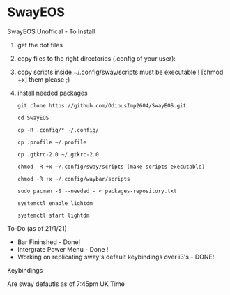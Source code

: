 # SwayEOS
SwayEOS
Unoffical - To Install
1) get the dot files

2) copy files to the right directories (.config of your user):

3) copy scripts inside ~/.config/sway/scripts must be executable ! [chmod +x] them please ;)

4) install needed packages

       git clone https://github.com/OdiousImp2604/SwayEOS.git

       cd SwayEOS

       cp -R .config/* ~/.config/
       
       cp .profile ~/.profile
       
       cp .gtkrc-2.0 ~/.gtkrc-2.0

       chmod -R +x ~/.config/sway/scripts (make scripts executable)
       
       chmod -R +x ~/.config/waybar/scripts
 
       sudo pacman -S --needed - < packages-repository.txt
       
       systemctl enable lightdm
       
       systemctl start lightdm
  

To-Do (as of 21/1/21)

- Bar Fininshed - Done!
- Intergrate Power Menu - Done !
- Working on replicating sway's default keybindings over i3's - DONE!

Keybindings

Are sway defautls as of 7:45pm UK Time

